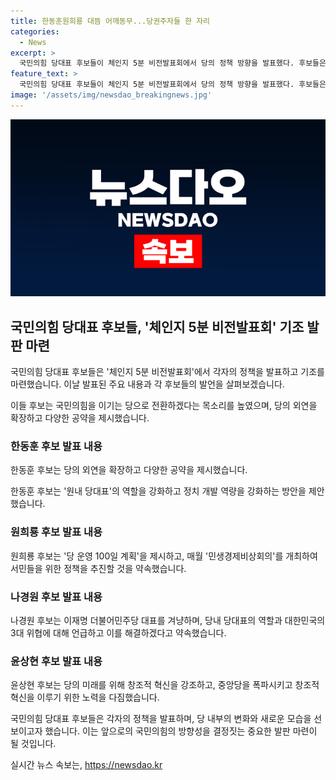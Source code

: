```yaml
---
title: 한동훈원희룡 대뜸 어깨동무...당권주자들 한 자리
categories:
  - News
excerpt: >
  국민의힘 당대표 후보들이 체인지 5분 비전발표회에서 당의 정책 방향을 발표했다. 후보들은 당의 외연을 확장하고, 정책 개발 역량을 강화하겠다는 약속을 내놓았다. 각 후보들은 자신의 공약과 비전을 강조하며, 이재명 더불어민주당 대표를 겨냥하는 발언도 눈에 띄었다. 또한, 후보들은 보수 이미지를 탈피하기 위해 노타이를 착용하지 않는 등 새로운 모습을 보여주었다. 후보들 간의 긍정적인 교감도 눈에 띄었지만, 당내 갈등과 부정적인 정치공세에 대한 대응도 언급되었다.
feature_text: >
  국민의힘 당대표 후보들이 체인지 5분 비전발표회에서 당의 정책 방향을 발표했다. 후보들은 당의 외연을 확장하고, 정책 개발 역량을 강화하겠다는 약속을 내놓았다. 각 후보들은 자신의 공약과 비전을 강조하며, 이재명 더불어민주당 대표를 겨냥하는 발언도 눈에 띄었다. 또한, 후보들은 보수 이미지를 탈피하기 위해 노타이를 착용하지 않는 등 새로운 모습을 보여주었다. 후보들 간의 긍정적인 교감도 눈에 띄었지만, 당내 갈등과 부정적인 정치공세에 대한 대응도 언급되었다.
image: '/assets/img/newsdao_breakingnews.jpg'
---
```


<p><img src="/assets/img/newsdao_breakingnews.jpg" alt="koreaapp 속보" /></p>

<h2 data-ke-size="size26">국민의힘 당대표 후보들, '체인지 5분 비전발표회' 기조 발판 마련</h2>

<p>국민의힘 당대표 후보들은 '체인지 5분 비전발표회'에서 각자의 정책을 발표하고 기조를 마련했습니다. 이날 발표된 주요 내용과 각 후보들의 발언을 살펴보겠습니다.</p>

<p data-ke-size="size16">이들 후보는 국민의힘을 이기는 당으로 전환하겠다는 목소리를 높였으며, 당의 외연을 확장하고 다양한 공약을 제시했습니다.</p>

<h3>한동훈 후보 발표 내용</h3>

<p>한동훈 후보는 당의 외연을 확장하고 다양한 공약을 제시했습니다.</p>

<p data-ke-size="size16">한동훈 후보는 '원내 당대표'의 역할을 강화하고 정치 개발 역량을 강화하는 방안을 제안했습니다.</p>

<h3>원희룡 후보 발표 내용</h3>

<p>원희룡 후보는 '당 운영 100일 계획'을 제시하고, 매월 '민생경제비상회의'를 개최하여 서민들을 위한 정책을 추진할 것을 약속했습니다.</p>

<h3>나경원 후보 발표 내용</h3>

<p>나경원 후보는 이재명 더불어민주당 대표를 겨냥하며, 당내 당대표의 역할과 대한민국의 3대 위협에 대해 언급하고 이를 해결하겠다고 약속했습니다.</p>

<h3>윤상현 후보 발표 내용</h3>

<p>윤상현 후보는 당의 미래를 위해 창조적 혁신을 강조하고, 중앙당을 폭파시키고 창조적 혁신을 이루기 위한 노력을 다짐했습니다.</p>

<p>국민의힘 당대표 후보들은 각자의 정책을 발표하며, 당 내부의 변화와 새로운 모습을 선보이고자 했습니다. 이는 앞으로의 국민의힘의 방향성을 결정짓는 중요한 발판 마련이 될 것입니다.</p>
실시간 뉴스 속보는, <a href="https://newsdao.kr" rel="dofollow">https://newsdao.kr</a>


